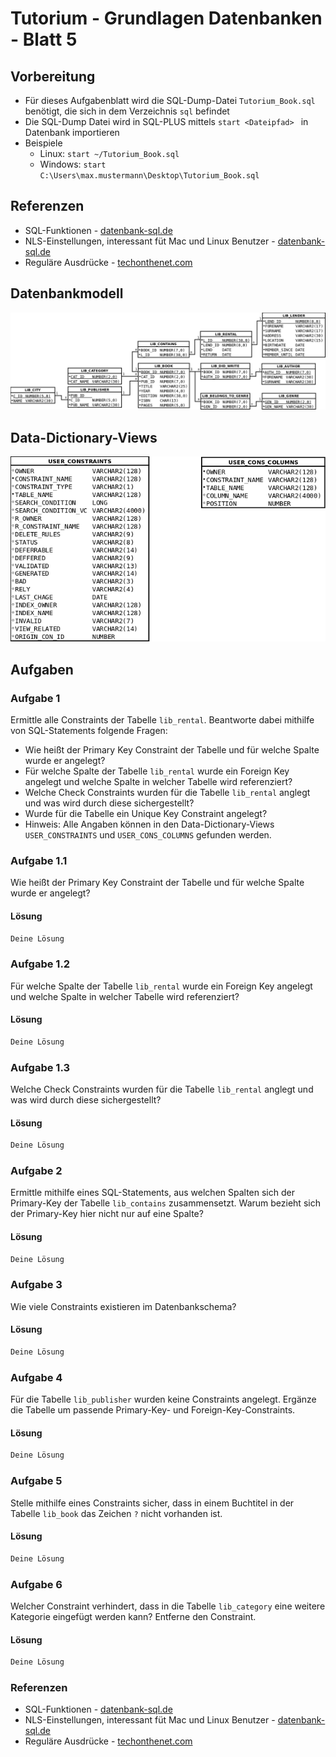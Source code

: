# Tutorium - Grundlagen Datenbanken - Blatt 5

## Vorbereitung

* Für dieses Aufgabenblatt wird die SQL-Dump-Datei `Tutorium_Book.sql` benötigt, die sich in dem Verzeichnis `sql` befindet
* Die SQL-Dump Datei wird in SQL-PLUS mittels `start <Dateipfad> ` in Datenbank importieren
* Beispiele
  * Linux: `start ~/Tutorium_Book.sql`
  * Windows: `start C:\Users\max.mustermann\Desktop\Tutorium_Book.sql`

## Referenzen
* SQL-Funktionen - [datenbank-sql.de](http://www.datenbank-sql.de/sql_funktionen.htm)
* NLS-Einstellungen, interessant füt Mac und Linux Benutzer - [datenbank-sql.de](http://www.datenbank-sql.de/nls.htm)
* Reguläre Ausdrücke - [techonthenet.com](http://www.datenbank-sql.de/nls.htm)

## Datenbankmodell
![Datenbankmodell](./img/Schema_mit_Beziehungen.png)

## Data-Dictionary-Views
![Data-Dictionary-Views](./img/Constraint_Schema.png)

## Aufgaben

### Aufgabe 1
Ermittle alle Constraints der Tabelle `lib_rental`. Beantworte dabei mithilfe von SQL-Statements folgende Fragen:
* Wie heißt der Primary Key Constraint der Tabelle und für welche Spalte wurde er angelegt?
* Für welche Spalte der Tabelle `lib_rental` wurde ein Foreign Key angelegt und welche Spalte in welcher Tabelle  wird referenziert?
* Welche Check Constraints wurden für die Tabelle `lib_rental` anglegt und was wird durch diese sichergestellt?
* Wurde für die Tabelle ein Unique Key Constraint angelegt?
* Hinweis: Alle Angaben können in den Data-Dictionary-Views `USER_CONSTRAINTS` und `USER_CONS_COLUMNS` gefunden werden.

### Aufgabe 1.1
Wie heißt der Primary Key Constraint der Tabelle und für welche Spalte wurde er angelegt?

#### Lösung
```sql
Deine Lösung
```

### Aufgabe 1.2
Für welche Spalte der Tabelle `lib_rental` wurde ein Foreign Key angelegt und welche Spalte in welcher Tabelle  wird referenziert?

#### Lösung
```sql
Deine Lösung
```

### Aufgabe 1.3
Welche Check Constraints wurden für die Tabelle `lib_rental` anglegt und was wird durch diese sichergestellt?

#### Lösung
```sql
Deine Lösung
```

### Aufgabe 2
Ermittle mithilfe eines SQL-Statements, aus welchen Spalten sich der Primary-Key der Tabelle `lib_contains` zusammensetzt. Warum bezieht sich der Primary-Key hier nicht nur auf eine Spalte?

#### Lösung
```sql
Deine Lösung
```

### Aufgabe 3
Wie viele Constraints existieren im Datenbankschema?

#### Lösung
```sql
Deine Lösung
```

### Aufgabe 4
Für die Tabelle `lib_publisher` wurden keine Constraints angelegt. Ergänze die Tabelle um passende Primary-Key- und Foreign-Key-Constraints.

#### Lösung
```sql
Deine Lösung
```

### Aufgabe 5
Stelle mithilfe eines Constraints sicher, dass in einem Buchtitel in der Tabelle `lib_book` das Zeichen `?` nicht vorhanden ist.

#### Lösung
```sql
Deine Lösung
```

### Aufgabe 6
Welcher Constraint verhindert, dass in die Tabelle `lib_category` eine weitere Kategorie eingefügt werden kann? Entferne den Constraint.

#### Lösung
```sql
Deine Lösung
```

### Referenzen
* SQL-Funktionen - [datenbank-sql.de](http://www.datenbank-sql.de/sql_funktionen.htm)
* NLS-Einstellungen, interessant füt Mac und Linux Benutzer - [datenbank-sql.de](http://www.datenbank-sql.de/nls.htm)
* Reguläre Ausdrücke - [techonthenet.com](http://www.datenbank-sql.de/nls.htm)




